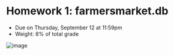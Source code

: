 # Homework 1: farmersmarket.db

- Due on Thursday, September 12 at 11:59pm
- Weight: 8% of total grade

![image](https://github.com/user-attachments/assets/9b1f90c2-861b-4457-a0fe-5b97c32a358c)


